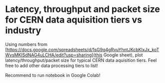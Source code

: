 # Latency, throughput and packet size for CERN data aquisition tiers vs industry

Using numbers from [https://docs.google.com/spreadsheets/d/1sG9q4gRvuYhntJKcbKlxJx_koTWvsMKISdNAG4uLCHA/edit?usp=sharing](this Google sheet), plot latency/throughput/packet size for typical CERN data aquisition tiers. Feel free to add other data processing tiers to list!

Recommend to run notebook in Google Colab!
